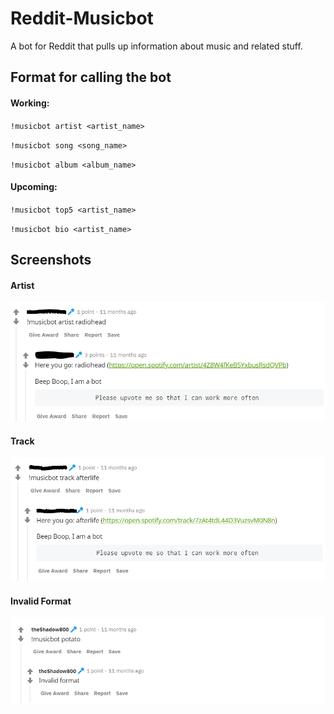 # Reddit-Musicbot
A bot for Reddit that pulls up information about music and related stuff.



## Format for calling the bot

#### Working:

`!musicbot artist <artist_name>` 

`!musicbot song <song_name>`

`!musicbot album <album_name>`

#### Upcoming:

`!musicbot top5 <artist_name>`

`!musicbot bio <artist_name>`



## Screenshots

#### Artist

![artist](.\screenshots\1.PNG)

#### Track

![track](./screenshots/2.png)

#### Invalid Format

![potato](./screenshots/3.png)